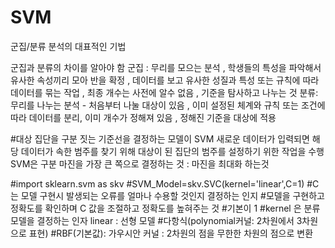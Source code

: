 # SVM
군집/분류 분석의  대표적인 기법

군집과 분류의 차이를 알아야 함
군집 : 무리를 모으는 분석 , 학생들의 특성을 파악해서 유사한 속성끼리 모아 반을 확정 , 데이터를 보고 유사한 성질과 특성 또는 규칙에 따라 데이터를 묶는 작업 , 최종 개수는 사전에 알수 없음 , 기준을 탐사하고 나누는 것
분류: 무리를 나누는 분석 - 처음부터 나눌 대상이 있음 , 이미 설정된 체계와 규칙 또는 조건에 따라 데이터를 분리, 이미 개수가 정해져 있음 , 정해진 기준을 대상에 적용

#대상 집단을 구분 짓는 기준선을 결정하는 모델이 SVM
새로운 데이터가 입력되면 해당 데이터가 속한 범주를 찾기 위해 대상이 된 집단의 범주를 설정하기 위한 작업을 수행
SVM은 구분 마진을 가장 큰 쪽으로 결정하는 것 : 마진을 최대화 하는것

#import sklearn.svm as skv
#SVM_Model=skv.SVC(kernel='linear',C=1)
#C는 모델 구현시 발생되는 오류를 얼마나 수용할 것인지 결정하는 인지
#모델을 구현하고 정확도를 확인하며 C 값을 조절하고 정확도를 높혀주는 것
#기본이 1
#kernel 은 분류모델을 결정하는 인자 linear : 선형 모델
#다항식(polynomial커널: 2차원에서 3차원으로 표현)
#RBF(기본값): 가우시안 커널 : 2차원의 점을 무한한 차원의 점으로 변환 
